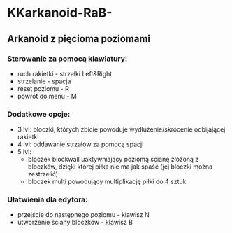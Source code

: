 # KKarkanoid-RaB-
## Arkanoid z pięcioma poziomami
### Sterowanie za pomocą klawiatury:
* ruch rakietki - strzałki Left&Right
* strzelanie - spacja
* reset poziomu - R
* powrót do menu - M
### Dodatkowe opcje:
* 3 lvl: bloczki, których zbicie powoduje wydłużenie/skrócenie odbijającej rakietki
* 4 lvl: oddawanie strzałów za pomocą spacji
* 5 lvl:
   * bloczek blockwall uaktywniający poziomą ścianę złożoną z bloczków, dzięki której piłka nie ma jak spaść (jej bloczki można zestrzelić)
   * bloczek multi powodujący multiplikację piłki do 4 sztuk
### Ułatwienia dla edytora:
  * przejście do następnego poziomu - klawisz N
  * utworzenie ściany bloczków - klawisz B
